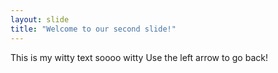 ```yaml
---
layout: slide
title: "Welcome to our second slide!"
---
```

This is my witty text soooo witty
Use the left arrow to go back!